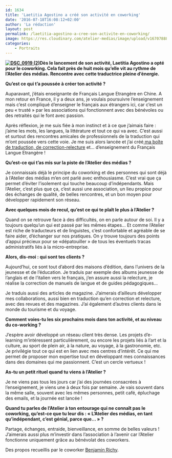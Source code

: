 ```yaml
---
id: 1634
title: 'Laetitia Agostino a créé son activité en coworking'
date: '2016-07-18T16:08:12+02:00'
author: 'La rédaction'
layout: post
permalink: /laetitia-agostino-a-cree-son-activite-en-coworking/
image: https://res.cloudinary.com/atelier-medias/image/upload/v1670788882/blog/x7jnmystrxd9b0n7issr.jpg
categories:
    - Portraits
---
```


**[![DSC_0919 (2)](https://res.cloudinary.com/atelier-medias/image/upload/v1670788882/blog/x7jnmystrxd9b0n7issr.jpg)](https://res.cloudinary.com/atelier-medias/image/upload/v1670791286/blog/gqhl0vmcvdbdq8sbcnwe.jpg)Dès le lancement de son activité, Laetitia Agostino a opté pour le coworking. Cela fait près de huit mois qu’elle vit au rythme de l’Atelier des médias. Rencontre avec cette traductrice pleine d’énergie.**

**Qu’est ce qui t’a poussée à créer ton activité ?**

Auparavant, j’étais enseignante de Français Langue Etrangère en Chine. A mon retour en France, il y a deux ans, je voulais poursuivre l’enseignement mais c’est compliqué d’enseigner le français aux étrangers ici, car c’est un peu « trusté » par les associations qui fonctionnent avec des bénévoles ou des retraités qui le font avec passion.

Après réflexion, je me suis fiée à mon instinct et à ce que j’aimais faire : j’aime les mots, les langues, la littérature et tout ce qui va avec. C’est aussi et surtout des rencontres amicales de professionnels de la traduction qui m’ont poussée vers cette voie. Je me suis alors lancée et j’ai créé[ ma boîte de traduction, de correction-relecture](https://www.maison-voxfabula.com) et… d’enseignement du Français Langue Etrangère !

**Qu’est-ce qui t’as mis sur la piste de l’Atelier des médias ?**

Je connaissais déjà le principe du coworking et des personnes qui sont déjà à l’Atelier des médias m’en ont parlé avec enthousiasme. C’est vrai que ça permet d’éviter l’isolement qui touche beaucoup d’indépendants. Mais l’Atelier, c’est plus que ça, c’est aussi une association, un lieu propice pour des échanges de qualité, de belles rencontres, et un bon moyen pour développer rapidement son réseau.

**Avec quelques mois de recul, qu’est ce qui te plaît le plus à l’Atelier ?**

Quand on se retrouve face à des difficultés, on en parle autour de soi. Il y a toujours quelqu’un qui est passé par les mêmes étapes… Et comme l’Atelier est riche de traducteurs et de linguistes, c’est confortable et agréable de se faire aider, d’échanger sur nos pratiques. On y trouve toujours des points d’appui précieux pour se «dépatouiller » de tous les éventuels tracas administratifs liés à la micro-entreprise.

**Alors, dis-moi : qui sont tes clients ?**

Aujourd’hui, ce sont tout d’abord des maisons d’édition, dans l’univers de la jeunesse et de l’éducation. Je traduis par exemple des albums jeunesse de l’anglais et de l’italien vers le français, j’en assure aussi la relecture, je réalise la correction de manuels de langue et de guides pédagogiques…

Je traduis aussi des articles de magazine. J’aimerais d’ailleurs développer mes collaborations, aussi bien en traduction qu’en correction et relecture, avec des revues et des magazines. J’ai également d’autres clients dans le monde du tourisme et du voyage.

**Comment voies-tu les six prochains mois dans ton activité, et au niveau du co-working ?**

J’espère avoir développé un réseau client très dense. Les projets d’e-learning m’intéressent particulièrement, ou encore les projets liés à l’art et la culture, au sport de plein air, à la nature, au voyage, à la gastronomie, etc. Je privilégie tout ce qui est en lien avec mes centres d’intérêt. Ce qui me permet de proposer mon expertise tout en développant mes connaissances dans des domaines qui me passionnent. C’est un cercle vertueux !

**As-tu un petit rituel quand tu viens à l’Atelier ?**

Je ne viens pas tous les jours car j’ai des journées consacrées à l’enseignement, je viens une à deux fois par semaine. Je vais souvent dans la même salle, souvent avec les mêmes personnes, petit café, épluchage des emails, et la journée est lancée !

**Quand tu parles de l’Atelier à ton entourage qui ne connaît pas le coworking, qu’est-ce que tu leur dis : « L’Atelier des médias, en tant qu’indépendant, c’est génial, parce que… » ?**

Partage, échanges, entraide, bienveillance, en somme de belles valeurs ! J’aimerais aussi plus m’investir dans l’association à l’avenir car l’Atelier fonctionne uniquement grâce au bénévolat des coworkers.

Des propos recueillis par le coworker [Benjamin Richy](/?p=1628&preview=true).
